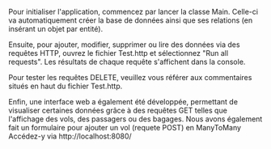 Pour initialiser l'application, commencez par lancer la classe Main. Celle-ci va automatiquement créer la base de données ainsi que ses relations (en insérant un objet par entité).

Ensuite, pour ajouter, modifier, supprimer ou lire des données via des requêtes HTTP, ouvrez le fichier Test.http et sélectionnez "Run all requests". Les résultats de chaque requête s'affichent dans la console.

Pour tester les requêtes DELETE, veuillez vous référer aux commentaires situés en haut du fichier Test.http.

Enfin, une interface web a également été développée, permettant de visualiser certaines données grâce à des requêtes GET telles que l'affichage des vols, des passagers ou des bagages. Nous avons également fait un formulaire pour ajouter un vol (requete POST) en ManyToMany
Accédez-y via http://localhost:8080/


